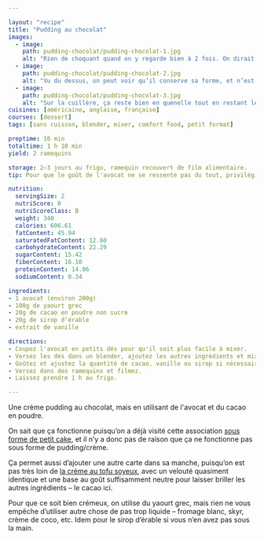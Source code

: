 ```yaml
---

layout: "recipe"
title: "Pudding au chocolat"
images:
  - image:
    path: pudding-chocolat/pudding-chocolat-1.jpg
    alt: "Rien de choquant quand on y regarde bien à 2 fois. On dirait un pudding au chocolat. Un peu granuleux certes, mais tout aussi velouté qu’une crème dessert."
  - image:
    path: pudding-chocolat/pudding-chocolat-2.jpg
    alt: "Vu du dessus, on peut voir qu’il conserve sa forme, et n’est pas trop liquide."
  - image:
    path: pudding-chocolat/pudding-chocolat-3.jpg
    alt: "Sur la cuillère, ça reste bien en quenelle tout en restant léger. Ici on l’accompagne de myrtilles, qui viennent se lover dans la crème."
cuisines: [américaine, anglaise, française]
courses: [dessert]
tags: [sans cuisson, blender, mixer, comfort food, petit format]

preptime: 10 min
totaltime: 1 h 10 min
yield: 2 ramequins

storage: 2–3 jours au frigo, ramequin recouvert de film alimentaire.
tip: Pour que le goût de l'avocat ne se ressente pas du tout, privilégiez un avocat mûr – bien mou mais encore vert. 

nutrition:
  servingSize: 2
  nutriScore: 0
  nutriScoreClass: B
  weight: 340
  calories: 606.61
  fatContent: 45.94
  saturatedFatContent: 12.60
  carbohydrateContent: 22.29
  sugarContent: 15.42
  fiberContent: 16.10
  proteinContent: 14.06
  sodiumContent: 0.34

ingredients:
- 1 avocat (environ 200g)
- 100g de yaourt grec
- 20g de cacao en poudre non sucré
- 20g de sirop d’érable
- extrait de vanille

directions:
- Coupez l'avocat en petits dés pour qu'il soit plus facile à mixer. 
- Versez les dés dans un blender, ajoutez les autres ingrédients et mixez jusqu'à obtenir une consistance bien lisse. Raclez bien la paroi si nécessaire. 
- Goûtez et ajustez la quantité de cacao, vanille ou sirop si nécessaire. 
- Versez dans des ramequins et filmez. 
- Laissez prendre 1 h au frigo. 

---
```


Une crème pudding au chocolat, mais en utilisant de l'avocat et du cacao en poudre. 

On sait que ça fonctionne puisqu’on a déjà visité cette association [sous forme de petit cake](banocado-bread.html), et il n’y a donc pas de raison que ça ne fonctionne pas sous forme de pudding/crème.

Ça permet aussi d’ajouter une autre carte dans sa manche, puisqu’on est pas très loin de [la crème au tofu soyeux](PB-cream.html), avec un velouté quasiment identique et une base au goût suffisamment neutre pour laisser briller les autres ingrédients – le cacao ici.

Pour que ce soit bien crémeux, on utilise du yaourt grec, mais rien ne vous empêche d’utiliser autre chose de pas trop liquide – fromage blanc, skyr, crème de coco, etc. Idem pour le sirop d’érable si vous n’en avez pas sous la main.